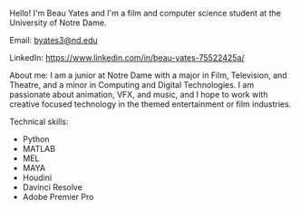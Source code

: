 Hello! I'm Beau Yates and I'm a film and computer science student at the University of Notre Dame.

Email: byates3@nd.edu

LinkedIn: https://www.linkedin.com/in/beau-yates-75522425a/

About me:
I am a junior at Notre Dame with a major in Film, Television, and Theatre, and a minor in Computing and Digital Technologies. I am passionate about animation, VFX, and music, and I hope to work with creative focused technology in the themed entertainment or film industries.

Technical skills: 
- Python
- MATLAB
- MEL
- MAYA
- Houdini
- Davinci Resolve
- Adobe Premier Pro
